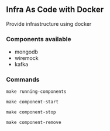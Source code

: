 ## Infra As Code with Docker

Provide infrastructure using docker

### Components available 

 * mongodb
 * wiremock
 * kafka

### Commands

```
make running-components
```

```
make component-start
```

```
make component-stop
```

```
make component-remove
```